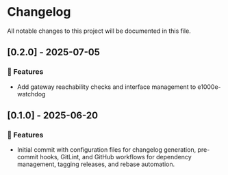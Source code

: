 # Changelog

All notable changes to this project will be documented in this file.

## [0.2.0] - 2025-07-05

### 🚀 Features

- Add gateway reachability checks and interface management to e1000e-watchdog

## [0.1.0] - 2025-06-20

### 🚀 Features

- Initial commit with configuration files for changelog generation, pre-commit hooks, GitLint, and GitHub workflows for dependency management, tagging releases, and rebase automation.

<!-- generated by git-cliff -->
